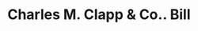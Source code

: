 ---
doi: 10.7916/D8RJ5WP0
date_other: '1874'
date_other_textual: '1874'
form: printed ephemera
genre:
- Invoices
name:
- Charles M. Clapp & Co.
- National Rubber Co.
- Aetna Rubber Co.
- Goodyear Rubber Co.
object_in_context_url: https://biggert.cul.columbia.edu/items/view/ave_biggert_01780
subject_hierarchical_geographic:
- Boston, Massachusetts, United States
subject_name:
- Charles M. Clapp & Co.
- National Rubber Co.
- Aetna Rubber Co.
- Goodyear Rubber Co.
title: Charles M. Clapp & Co.. Bill
sort_title: Charles M. Clapp & Co.. Bill
call_number: ave_biggert_01780
coordinates:
- 42.35805555555556,-71.06361111111111
pid: ave_biggert_01780
identifiers: ave_biggert_01780
thumbnail: https://derivativo-1.library.columbia.edu/iiif/2/ldpd:490808/full/!256,256/0/native.jpg
permalink: /biggert/ave_biggert_01780/
layout: iiif-image-page
---